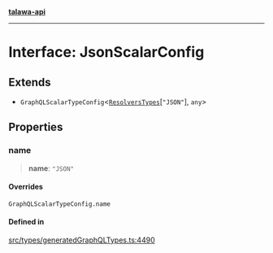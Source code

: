 [**talawa-api**](../../../README.md)

***

# Interface: JsonScalarConfig

## Extends

- `GraphQLScalarTypeConfig`\<[`ResolversTypes`](../type-aliases/ResolversTypes.md)\[`"JSON"`\], `any`\>

## Properties

### name

> **name**: `"JSON"`

#### Overrides

`GraphQLScalarTypeConfig.name`

#### Defined in

[src/types/generatedGraphQLTypes.ts:4490](https://github.com/Suyash878/talawa-api/blob/b5a9d8b4a1ea678a3d6f5b710b3721f91a3052fc/src/types/generatedGraphQLTypes.ts#L4490)
